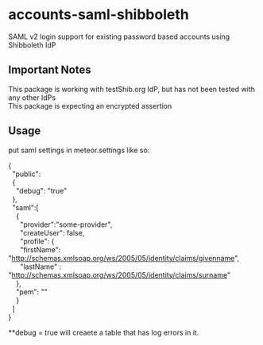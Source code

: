 accounts-saml-shibboleth
=======

SAML v2 login support for existing password based accounts using Shibboleth IdP

Important Notes
-----------

This package is working with testShib.org IdP, but has not been tested with any other IdPs  
This package is expecting an encrypted assertion  

Usage
-----------

put saml settings in meteor.settings like so:  

{  
&nbsp;&nbsp;"public":  
&nbsp;&nbsp;{  
&nbsp;&nbsp;&nbsp;&nbsp;"debug": "true"  
&nbsp;&nbsp;},  
&nbsp;&nbsp;"saml":[  
&nbsp;&nbsp;&nbsp;&nbsp;{  
&nbsp;&nbsp;&nbsp;&nbsp;&nbsp;&nbsp;"provider":"some-provider",  
&nbsp;&nbsp;&nbsp;&nbsp;&nbsp;&nbsp;"createUser": false,  
&nbsp;&nbsp;&nbsp;&nbsp;&nbsp;&nbsp;"profile": {  
&nbsp;&nbsp;&nbsp;&nbsp;&nbsp;&nbsp;"firstName": "http://schemas.xmlsoap.org/ws/2005/05/identity/claims/givenname",  
&nbsp;&nbsp;&nbsp;&nbsp;&nbsp;&nbsp;"lastName" : "http://schemas.xmlsoap.org/ws/2005/05/identity/claims/surname"  
&nbsp;&nbsp;&nbsp;&nbsp;},  
&nbsp;&nbsp;&nbsp;&nbsp;"pem": "<add PEM Here>"  
&nbsp;&nbsp;&nbsp;&nbsp;}  
&nbsp;&nbsp;]  
}  

**debug = true will creaete a table that has log errors in it.  
